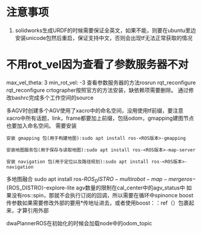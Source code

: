 <!--
 * @Author: zzttqu zzttqu@gmail.com
 * @Date: 2023-03-28 11:55:46
 * @LastEditors: zzttqu zzttqu@gmail.com
 * @LastEditTime: 2023-04-04 13:22:25
 * @FilePath: /roscar/readme.md
 * @Description:
 * 一个大学生的毕业设计
-->
# 注意事项
1. solidworks生成URDF的时候需要保证全英文，如果不能，则要在ubuntu里边安装unicode包然后重启，保证支持中文，否则会出现tf无法正常获取的情况


  # 不用rot_vel因为查看了参数服务器不对
  max_vel_theta: 3
  min_rot_vel: -3
查看参数服务器的方法rosrun rqt_reconfigure rqt_reconfigure
crtographer按照官方的方法安装，缺依赖项需要删除。
通过修改bashrc完成多个工作空间的source

多AGV时创建多个AGV使用了xacro中的命名空间，没用使用tf前缀，要注意xacro中所有话题，link，frame都要加上前缀，包括odom，gmapping建图节点也要加入命名空间。
需要安装


    安装 gmapping 包(用于构建地图):sudo apt install ros-<ROS版本>-gmapping

    安装地图服务包(用于保存与读取地图):sudo apt install ros-<ROS版本>-map-server

    安装 navigation 包(用于定位以及路径规划):sudo apt install ros-<ROS版本>-navigation
多地图融合	sudo apt install ros-${ROS_DISTRO}-multirobot-map-merge ros-${ROS_DISTRO}-explore-lite
agv数量的限制在cal_center中的agv_status中
如果没有ros::spin，那就不会执行订阅的回调，所以需要在循环中spinonce
boost传参数如果需要修改外部的要用*传地址进去，或者使用boost：：ref（）包裹起来，才算引用外部

dwaPlannerROS在初始化的时候会加载node中的odom_topic